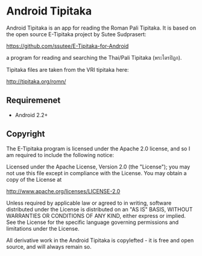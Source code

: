 Android Tipitaka
==================

Android Tipitaka is an app for reading the Roman Pali Tipitaka.  It is based on the open source E-Tipitaka project by Sutee Sudprasert:

https://github.com/ssutee/E-Tipitaka-for-Android

a program for reading and searching the Thai/Pali Tipitaka (พระไตรปิฎก).

Tipitaka files are taken from the VRI tipitaka here:

http://tipitaka.org/romn/

Requiremenet
------------
* Android 2.2+

Copyright
------------

The E-Tipitaka program is licensed under the Apache 2.0 license, and so I am required to include the following notice:

Licensed under the Apache License, Version 2.0 (the "License");
you may not use this file except in compliance with the License.
You may obtain a copy of the License at

   http://www.apache.org/licenses/LICENSE-2.0

Unless required by applicable law or agreed to in writing, software
distributed under the License is distributed on an "AS IS" BASIS,
WITHOUT WARRANTIES OR CONDITIONS OF ANY KIND, either express or implied.
See the License for the specific language governing permissions and
limitations under the License.

All derivative work in the Android Tipitaka is copylefted - it is free and open source, and will always remain so.